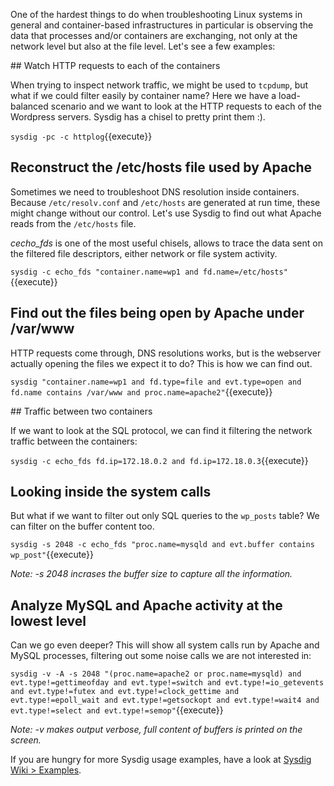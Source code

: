 One of the hardest things to do when troubleshooting Linux systems in general and container-based infrastructures in particular is observing the data that processes and/or containers are exchanging, not only at the network level but also at the file level. Let's see a few examples:

## Watch HTTP requests to each of the containers

When trying to inspect network traffic, we might be used to `tcpdump`, but what if we could filter easily by container name? Here we have a load-balanced scenario and we want to look at the HTTP requests to each of the Wordpress servers. Sysdig has a chisel to pretty print them :).

`sysdig -pc -c httplog`{{execute}}

## Reconstruct the /etc/hosts file used by Apache

Sometimes we need to troubleshoot DNS resolution inside containers. Because `/etc/resolv.conf` and `/etc/hosts` are generated at run time, these might change without our control. Let's use Sysdig to find out what Apache reads from the `/etc/hosts` file.

*cecho_fds* is one of the most useful chisels, allows to trace the data sent on the filtered file descriptors, either network or file system activity.

`sysdig -c echo_fds "container.name=wp1 and fd.name=/etc/hosts"`{{execute}}

## Find out the files being open by Apache under /var/www

HTTP requests come through, DNS resolutions works, but is the webserver actually opening the files we expect it to do? This is how we can find out.

`sysdig "container.name=wp1 and fd.type=file and evt.type=open and fd.name contains /var/www and proc.name=apache2"`{{execute}}

## Traffic between two containers

If we want to look at the SQL protocol, we can find it filtering the network traffic between the containers:

`sysdig -c echo_fds fd.ip=172.18.0.2 and fd.ip=172.18.0.3`{{execute}}

## Looking inside the system calls

But what if we want to filter out only SQL queries to the `wp_posts` table? We can filter on the buffer content too.

`sysdig -s 2048 -c echo_fds "proc.name=mysqld and evt.buffer contains wp_post"`{{execute}}

_Note: -s 2048 incrases the buffer size to capture all the information._

## Analyze MySQL and Apache activity at the lowest level

Can we go even deeper? This will show all system calls run by Apache and MySQL processes, filtering out some noise calls we are not interested in:

`sysdig -v -A -s 2048 "(proc.name=apache2 or proc.name=mysqld) and evt.type!=gettimeofday and evt.type!=switch and evt.type!=io_getevents and evt.type!=futex and evt.type!=clock_gettime and evt.type!=epoll_wait and evt.type!=getsockopt and evt.type!=wait4 and evt.type!=select and evt.type!=semop"`{{execute}}

_Note: -v makes output verbose, full content of buffers is printed on the screen._

If you are hungry for more Sysdig usage examples, have a look at [Sysdig Wiki > Examples](https://www.sysdig.org/wiki/sysdig-examples/).
